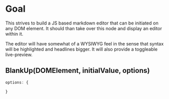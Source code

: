 # Goal

This strives to build a JS based markdown editor that can be initiated on any DOM element. It should than take over this node and display an editor within it.

The editor will have somewhat of a WYSIWYG feel in the sense that syntax will be highlighted and headlines bigger. It will also provide a toggleable live-preview.

## BlankUp(DOMElement, initialValue, options)

```javascript
options: {

}
```
